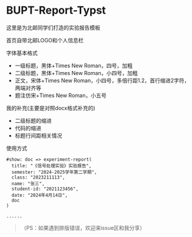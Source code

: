 # BUPT-Report-Typst
这里是为北邮同学们打造的实验报告模板

首页自带北邮LOGO和个人信息栏

字体基本格式
- 一级标题，黑体+Times New Roman，四号，加粗
- 二级标题，黑体+Times New Roman，小四号，加粗
- 正文，宋体+Times New Roman，小四号，多倍行距1.2，首行缩进2字符，两端对齐等
- 题注仿宋+Times New Roman，小五号

我的补充(主要是对照docx格式补充的)
- 二级标题的缩进
- 代码的缩进
- 标题行间距相关情况

使用方式
```typst
#show: doc => experiment-report(
  title: "《信号处理实验》实验报告",
  semester: "2024-2025学年第二学期",
  class: "2023211113",
  name: "张三",
  student-id: "2021123456",
  date: "2024年4月14日",
  doc
)

......
```

>（PS：如果遇到排版错误，欢迎来issue区和我分享）
  
